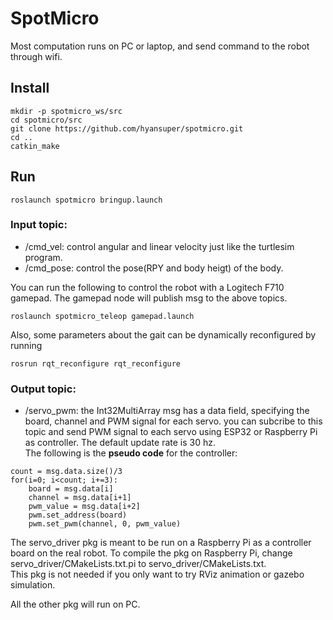 # SpotMicro
Most computation runs on PC or laptop, and send command to the robot through wifi.

## Install
```
mkdir -p spotmicro_ws/src
cd spotmicro/src
git clone https://github.com/hyansuper/spotmicro.git
cd ..
catkin_make
```

## Run
```
roslaunch spotmicro bringup.launch
```

### Input topic:
* /cmd_vel: control angular and linear velocity just like the turtlesim program.
* /cmd_pose: control the pose(RPY and body heigt) of the body.

You can run the following to control the robot with a Logitech F710 gamepad. The gamepad node will publish msg to the above topics.
```
roslaunch spotmicro_teleop gamepad.launch
```

Also, some parameters about the gait can be dynamically reconfigured by running
```
rosrun rqt_reconfigure rqt_reconfigure
```

### Output topic:
* /servo_pwm: the Int32MultiArray msg has a data field, specifying the board, channel and PWM signal for each servo. you can subcribe to this topic and send PWM signal to each servo using ESP32 or Raspberry Pi as controller. The default update rate is 30 hz.<br/>
The following is the **pseudo code** for the controller:
```
count = msg.data.size()/3
for(i=0; i<count; i+=3):
	board = msg.data[i]
	channel = msg.data[i+1]
	pwm_value = msg.data[i+2]
	pwm.set_address(board)
	pwm.set_pwm(channel, 0, pwm_value)
```
The servo_driver pkg is meant to be run on a Raspberry Pi as a controller board on the real robot. To compile the pkg on Raspberry Pi, change servo_driver/CMakeLists.txt.pi to servo_driver/CMakeLists.txt.<br/>
This pkg is not needed if you only want to try RViz animation or gazebo simulation.

All the other pkg will run on PC.
